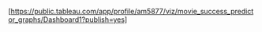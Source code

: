 [https://public.tableau.com/app/profile/am5877/viz/movie_success_predictor_graphs/Dashboard1?publish=yes]
